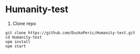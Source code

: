 # Humanity-test

1. Clone repo 

  ```
git clone https://github.com/DuskoPeric/Humanity-test.git
cd Humanity-test
npm install
npm start
  ```
